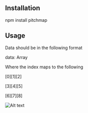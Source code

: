 ## Installation
npm install pitchmap

## Usage
Data should be in the following format

data: Array<number>

Where the index maps to the following

[0][1][2]

[3][4][5]

[6][7][8]

![Alt text](/readme/HeatMap.jpg?raw=true "HeatMap Example")
